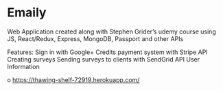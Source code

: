 # Emaily

Web Application created along with Stephen Grider’s udemy course using JS, React/Redux, Express, MongoDB, Passport and other APIs

Features:
Sign in with Google+
Credits payment system with Stripe API
Creating surveys 
Sending surveys to clients with SendGrid API
User Information

o	https://thawing-shelf-72919.herokuapp.com/
